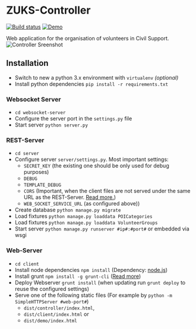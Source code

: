 ZUKS-Controller
===============
[![Build status](https://img.shields.io/travis/ZUKSev/ZUKS-Controller/master.svg)](https://travis-ci.org/ZUKSev/ZUKS-Controller)
[![Demo](https://img.shields.io/badge/demo-available-4d9eff.svg)](http://prototyp.zuks.org)

Web application for the organisation of volunteers in Civil Support.
![Controller Sreenshot](https://raw.githubusercontent.com/ZUKSev/ZUKS-Controller/master/Images/controller-screenshot-01.png)

## Installation
- Switch to new a python 3.x environment with `virtualenv` _(optional)_
- Install python dependencies `pip install -r requirements.txt`

### Websocket Server
- `cd websocket-server`
- Configure the server port in the `settings.py` file
- Start server `python server.py`

### REST-Server
- `cd server`
- Configure server `server/settings.py`. Most important settings:
	- `SECRET_KEY` (the existing one should be only used for debug purposes)
	- `DEBUG`
	- `TEMPLATE_DEBUG`
	- `CORS` (Important, when the client files are not served under the same URL as the REST-Server. [Read more.](https://github.com/ottoyiu/django-cors-headers#configuration))
	- `WEB_SOCKET_SERVICE_URL` (as configured above))
- Create database `python manage.py migrate`
- Load fixtures `python manage.py loaddata POICategories`
- Load fixtures `python manage.py loaddata VolunteerGroups`
- Start server `python manage.py runserver #ip#:#port#` or embedded via wsgi

### Web-Server
- `cd client`
- Install node dependencies `npm install` (Dependency: [node.js](https://nodejs.org/))
- Install grunt `npm install -g grunt-cli` ([Read more](http://gruntjs.com/getting-started))
- Deploy Webserver `grunt install` (when updating run `grunt deploy` to reuse the configured settings)
- Serve one of the following static files (For example by `python -m SimpleHTTPServer #web-port#`)
	-  `dist/controller/index.html`,
	- `dist/client/index.html` or
	- `dist/demo/index.html`

